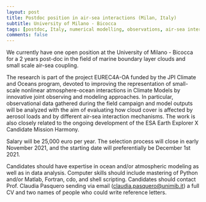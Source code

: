 ```yaml
---
layout: post
title: Postdoc position in air-sea interactions (Milan, Italy)
subtitle: University of Milano - Bicocca
tags: [postdoc, Italy, numerical modelling, observations, air-sea interactions]
comments: false
---
```


We currently have one open position at the University of Milano - Bicocca for a 2 years post-doc in the field of marine boundary layer clouds and small scale air-sea coupling. 

The research is part of the project EUREC4A-OA funded by the JPI Climate and Oceans program, devoted to improving the representation of small-scale nonlinear atmosphere-ocean interactions in Climate Models by innovative joint observing and modeling approaches. In particular, observational data gathered during the field campaign and model outputs will be analyzed with the aim of evaluating how cloud cover is affected by aerosol loads and by different air-sea interaction mechanisms. The work is also closely related to the ongoing development of the ESA Earth Explorer X Candidate Mission Harmony.

 

Salary will be 25,000 euro per year. The selection process will close in early November 2021, and the starting date will preferentially be December 1st 2021.

 

Candidates should have expertise in ocean and/or atmospheric modeling as well as in data analysis. Computer skills should include mastering of Python and/or Matlab, Fortran, cdo, and shell scripting. Candidates should contact Prof. Claudia Pasquero sending via email (claudia.pasquero@unimib.it) a full CV and two names of people who could write reference letters.
